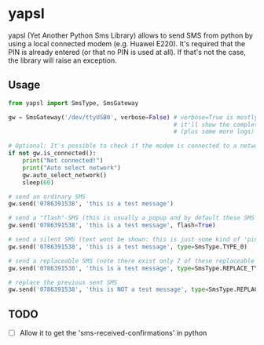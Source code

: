 # yapsl

yapsl (Yet Another Python Sms Library) allows to send SMS from python by using a local connected modem (e.g. Huawei E220).
It's required that the PIN is already entered (or that no PIN is used at all). If that's not the case, the library
will raise an exception.

## Usage

```python
from yapsl import SmsType, SmsGateway

gw = SmsGateway('/dev/ttyUSB0', verbose=False) # verbose=True is mostly for debugging purposes:
                                               # it'll show the complete communication with the modem
                                               # (plus some more logs)

# Optional: It's possible to check if the modem is connected to a network (this is as well always done when sending an SMS)
if not gw.is_connected():
    print("Not connected!")
    print("Auto select network")
    gw.auto_select_network()
    sleep(60)

# send an ordinary SMS
gw.send('0786391538', 'this is a test message')

# send a "flash"-SMS (this is usually a popup and by default these SMS are not stored)
gw.send('0786391538', 'this is a test message', flash=True)

# send a silent SMS (text wont be shown: this is just some kind of 'ping')
gw.send('0786391538', 'this is a test message', type=SmsType.TYPE_0)

# send a replaceable SMS (note there exist only 7 of these replaceable SMS)
gw.send('0786391538', 'this is a test message', type=SmsType.REPLACE_TYPE_1)

# replace the previous sent SMS
gw.send('0786391538', 'this is NOT a test message', type=SmsType.REPLACE_TYPE_1)

```

## TODO

- [ ] Allow it to get the 'sms-received-confirmations' in python

